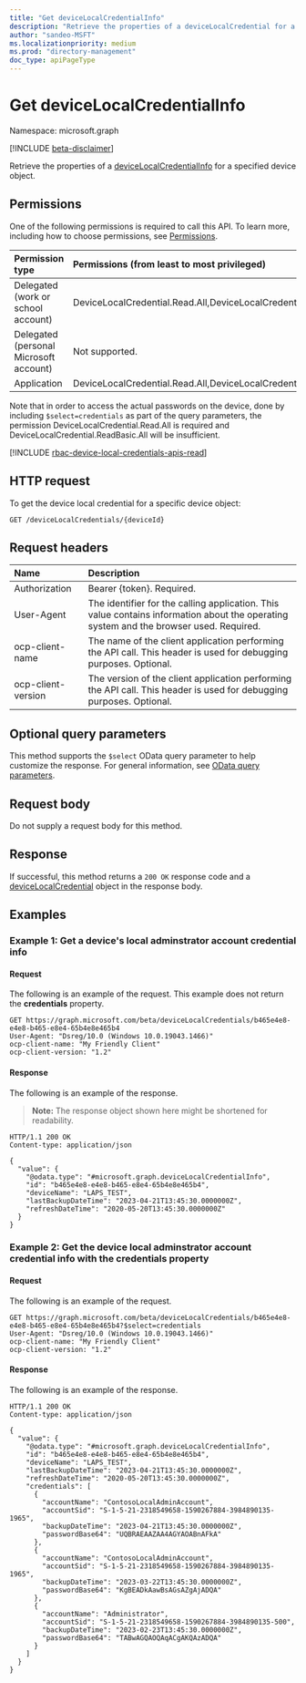 ```yaml
---
title: "Get deviceLocalCredentialInfo"
description: "Retrieve the properties of a deviceLocalCredential for a specified device object."
author: "sandeo-MSFT"
ms.localizationpriority: medium
ms.prod: "directory-management"
doc_type: apiPageType
---
```


# Get deviceLocalCredentialInfo
Namespace: microsoft.graph

[!INCLUDE [beta-disclaimer](../../includes/beta-disclaimer.md)]

Retrieve the properties of a [deviceLocalCredentialInfo](../resources/devicelocalcredentialinfo.md) for a specified device object. 

## Permissions
One of the following permissions is required to call this API. To learn more, including how to choose permissions, see [Permissions](/graph/permissions-reference).

|Permission type|Permissions (from least to most privileged)|
|:---|:---|
|Delegated (work or school account)|DeviceLocalCredential.Read.All,DeviceLocalCredential.ReadBasic.All|
|Delegated (personal Microsoft account)|Not supported.|
|Application|DeviceLocalCredential.Read.All,DeviceLocalCredential.ReadBasic.All|

Note that in order to access the actual passwords on the device, done by including `$select=credentials` as part of the query parameters, the permission DeviceLocalCredential.Read.All is required and DeviceLocalCredential.ReadBasic.All will be insufficient.

[!INCLUDE [rbac-device-local-credentials-apis-read](../includes/rbac-for-apis/rbac-device-local-credentials-apis-read.md)]

## HTTP request
To get the device local credential for a specific device object:
<!-- {
  "blockType": "ignored"  
}
-->
``` http
GET /deviceLocalCredentials/{deviceId}
```

## Request headers
|Name|Description|
|:---|:---|
|Authorization|Bearer {token}. Required.|
|User-Agent|The identifier for the calling application. This value contains information about the operating system and the browser used. Required.|
|ocp-client-name|The name of the client application performing the API call. This header is used for debugging purposes. Optional.|
|ocp-client-version|The version of the client application performing the API call. This header is used for debugging purposes. Optional.|

## Optional query parameters
This method supports the `$select` OData query parameter to help customize the response. For general information, see [OData query parameters](/graph/query-parameters).

## Request body
Do not supply a request body for this method.

## Response

If successful, this method returns a `200 OK` response code and a [deviceLocalCredential](../resources/devicelocalcredential.md) object in the response body.

## Examples

### Example 1: Get a device's local adminstrator account credential info

#### Request
The following is an example of the request. This example does not return the **credentials** property.

<!-- {
  "blockType": "request",
  "id": ["b465e4e8-e4e8-b465-e8e4-65b4e8e465b4"]
}
-->
``` http
GET https://graph.microsoft.com/beta/deviceLocalCredentials/b465e4e8-e4e8-b465-e8e4-65b4e8e465b4
User-Agent: "Dsreg/10.0 (Windows 10.0.19043.1466)"
ocp-client-name: "My Friendly Client"
ocp-client-version: "1.2"
```


#### Response
The following is an example of the response.

>**Note:** The response object shown here might be shortened for readability.
<!-- {
  "blockType": "response",
  "truncated": true,
  "@odata.type": "microsoft.graph.deviceLocalCredentialInfo"
}
-->
``` http
HTTP/1.1 200 OK
Content-type: application/json

{
  "value": {
    "@odata.type": "#microsoft.graph.deviceLocalCredentialInfo",
    "id": "b465e4e8-e4e8-b465-e8e4-65b4e8e465b4",
    "deviceName": "LAPS_TEST",
    "lastBackupDateTime": "2023-04-21T13:45:30.0000000Z",
    "refreshDateTime": "2020-05-20T13:45:30.0000000Z"
  }
}
```

### Example 2: Get the device local adminstrator account credential info with the **credentials** property

#### Request
The following is an example of the request.

<!-- {
  "blockType": "request",
  "id": ["b465e4e8-e4e8-b465-e8e4-65b4e8e465b4"]
}
-->
``` http
GET https://graph.microsoft.com/beta/deviceLocalCredentials/b465e4e8-e4e8-b465-e8e4-65b4e8e465b4?$select=credentials
User-Agent: "Dsreg/10.0 (Windows 10.0.19043.1466)"
ocp-client-name: "My Friendly Client"
ocp-client-version: "1.2"
```

#### Response
The following is an example of the response.

<!-- {
  "blockType": "response",
  "truncated": true,
  "@odata.type": "microsoft.graph.deviceLocalCredentialInfo"
}
-->
``` http
HTTP/1.1 200 OK
Content-type: application/json

{
  "value": {
    "@odata.type": "#microsoft.graph.deviceLocalCredentialInfo",
    "id": "b465e4e8-e4e8-b465-e8e4-65b4e8e465b4",
    "deviceName": "LAPS_TEST",
    "lastBackupDateTime": "2023-04-21T13:45:30.0000000Z",
    "refreshDateTime": "2020-05-20T13:45:30.0000000Z",
    "credentials": [
      {
        "accountName": "ContosoLocalAdminAccount",
        "accountSid": "S-1-5-21-2318549658-1590267884-3984890135-1965",
        "backupDateTime": "2023-04-21T13:45:30.0000000Z",
        "passwordBase64": "UQBRAEAAZAA4AGYAOABnAFkA"
      },
      {
        "accountName": "ContosoLocalAdminAccount",
        "accountSid": "S-1-5-21-2318549658-1590267884-3984890135-1965",
        "backupDateTime": "2023-03-22T13:45:30.0000000Z",
        "passwordBase64": "KgBEADkAawBsAGsAZgAjADQA"
      },
      {
        "accountName": "Administrator",
        "accountSid": "S-1-5-21-2318549658-1590267884-3984890135-500",
        "backupDateTime": "2023-02-23T13:45:30.0000000Z",
        "passwordBase64": "TABwAGQAOQAqACgAKQAzADQA"
      }
    ]
  }
}
```
